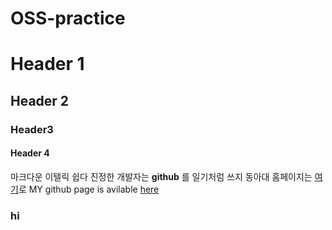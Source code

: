 # OSS-practice
# Header 1
## Header 2
### Header3
#### Header 4
마크다운 이텔릭 쉽다
진정한 개발자는 **github** 를 일기처럼 쓰지
동아대 홈페이지는 [여기](https://donga.ac.kr/kor/Main.do)로
MY github page is avilable [here](https://github.com/yongmoo123)
### hi

